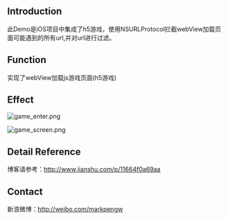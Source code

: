 ## Introduction
此Demo是iOS项目中集成了h5游戏，使用NSURLProtocol拦截webView加载页面可能遇到的所有url,并对url进行过滤。

## Function
实现了webView加载js游戏页面(h5游戏)

## Effect
![game_enter.png](http://upload-images.jianshu.io/upload_images/1837907-63ffab9d0ac61871.png?imageMogr2/auto-orient/strip%7CimageView2/2/w/1240)

![game_screen.png](http://upload-images.jianshu.io/upload_images/1837907-feaea4f5025e80bf.png?imageMogr2/auto-orient/strip%7CimageView2/2/w/1240)

## Detail Reference
博客请参考：http://www.jianshu.com/p/11664f0a69aa

## Contact
新浪微博：http://weibo.com/markpengw
